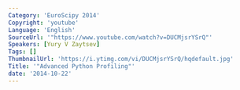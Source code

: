 ```yaml
---
Category: 'EuroScipy 2014'
Copyright: 'youtube'
Language: 'English'
SourceUrl: '"https://www.youtube.com/watch?v=DUCMjsrYSrQ"'
Speakers: [Yury V Zaytsev]
Tags: []
ThumbnailUrl: 'https://i.ytimg.com/vi/DUCMjsrYSrQ/hqdefault.jpg'
Title: '"Advanced Python Profiling"'
date: '2014-10-22'
---
```


